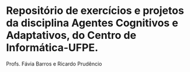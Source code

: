 # Repositório de exercícios e projetos da disciplina Agentes Cognitivos e Adaptativos, do Centro de Informática-UFPE.
Profs. Fávia Barros e Ricardo Prudêncio

